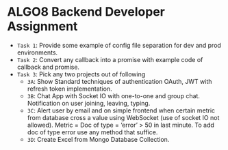# ALGO8 Backend Developer Assignment 

- `Task 1`: Provide some example of config file separation for dev and prod environments. 
- `Task 2`: Convert any callback into a promise with example code of callback and promise. 
- `Task 3`: Pick any two projects out of following 
    - `3A`: Show Standard techniques of authentication OAuth, JWT with refresh token implementation. 
    - `3B`: Chat App with Socket IO with one-to-one and group chat. Notification on user joining, leaving, typing. 
    - `3C`: Alert user by email and on simple frontend when certain metric from database cross a value using WebSocket (use of socket IO not allowed). Metric = Doc of type = ‘error’ > 50 in last minute. To add doc of type error use any method that suffice. 
    - `3D`: Create Excel from Mongo Database Collection. 
